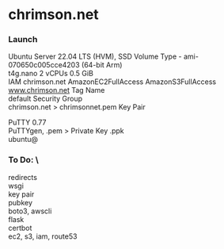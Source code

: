 # chrimson.net

### Launch
Ubuntu Server 22.04 LTS (HVM), SSD Volume Type - ami-070650c005cce4203 (64-bit Arm) \
t4g.nano 2 vCPUs 0.5 GiB \
IAM chrimson.net AmazonEC2FullAccess AmazonS3FullAccess \
www.chrimson.net Tag Name \
default Security Group \
chrimson.net > chrimsonnet.pem Key Pair

PuTTY 0.77 \
PuTTYgen, .pem > Private Key .ppk \
ubuntu@<Public IPv4>

### To Do: \
redirects \
wsgi \
key pair \
pubkey \
boto3, awscli \
flask \
certbot \
ec2, s3, iam, route53

